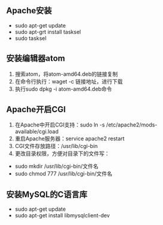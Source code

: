 ## Apache安装
* sudo apt-get update
* sudo apt-grt install tasksel
* sudo tasksel
## 安装编辑器atom
1. 搜索atom，将atom-amd64.deb的链接复制
1. 在命令行执行：waget -c 链接地址，进行下载
1. 执行sudo dpkg -i atom-amd64.deb命令
## Apache开启CGI
1. 在Apache中开启CGI支持：sudo ln -s /etc/apache2/mods-available/cgi.load 
1. 重启Apache服务器：service apache2 restart
1. CGI文件存放路径：/usr/lib/cgi-bin
1. 更改目录权限，方便对目录下的文件写：
* sudo mkdir /usr/lib/cgi-bin/文件名
* sudo chmod 777 /usr/lib/cgi-bin/文件名
## 安装MySQL的C语言库
* sudo apt-get update
* sudo apt-get install libmysqlclient-dev

